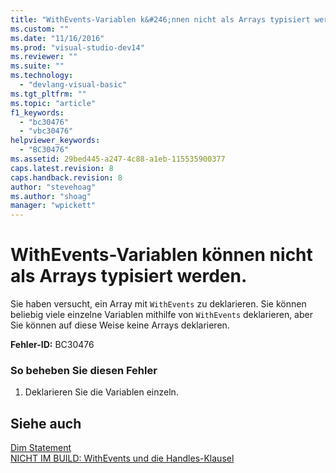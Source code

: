 ```yaml
---
title: "WithEvents-Variablen k&#246;nnen nicht als Arrays typisiert werden. | Microsoft Docs"
ms.custom: ""
ms.date: "11/16/2016"
ms.prod: "visual-studio-dev14"
ms.reviewer: ""
ms.suite: ""
ms.technology: 
  - "devlang-visual-basic"
ms.tgt_pltfrm: ""
ms.topic: "article"
f1_keywords: 
  - "bc30476"
  - "vbc30476"
helpviewer_keywords: 
  - "BC30476"
ms.assetid: 29bed445-a247-4c88-a1eb-115535900377
caps.latest.revision: 8
caps.handback.revision: 8
author: "stevehoag"
ms.author: "shoag"
manager: "wpickett"
---
```

# WithEvents-Variablen k&#246;nnen nicht als Arrays typisiert werden.
Sie haben versucht, ein Array mit `WithEvents` zu deklarieren. Sie können beliebig viele einzelne Variablen mithilfe von `WithEvents` deklarieren, aber Sie können auf diese Weise keine Arrays deklarieren.  
  
 **Fehler\-ID:** BC30476  
  
### So beheben Sie diesen Fehler  
  
1.  Deklarieren Sie die Variablen einzeln.  
  
## Siehe auch  
 [Dim Statement](../../visual-basic/language-reference/statements/dim-statement.md)   
 [NICHT IM BUILD: WithEvents und die Handles\-Klausel](http://msdn.microsoft.com/de-de/072b9cf6-6298-46f1-849e-4edc1631564c)